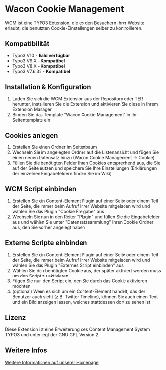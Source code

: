# Wacon Cookie Management
WCM ist eine TYPO3 Extension, die es den Besuchern Ihrer Website erlaubt, die benutzten Cookie-Einstellungen selber zu kontrollieren.

## Kompatibilität
* Typo3 V10 - **Bald verfügbar**
* Typo3 V9.X - **Kompatibel**
* Typo3 V8.X - **Kompatibel**
* Typo3 V7.6.32 - **Kompatibel**

## Installation & Konfiguration
1. Laden Sie sich die WCM Extension aus der Repository oder TER herunter, installieren Sie die Extension und aktivieren Sie diese in Ihrem Extension Manager
2. Binden Sie das Template "Wacon Cookie Management" in Ihr Seitentemplate ein

## Cookies anlegen
1. Erstellen Sie einen Ordner im Seitenbaum
2. Wechseln Sie im angelegten Ordner auf die Listenansicht und fügen Sie einen neuen Datensatz hinzu (Wacon Cookie Management -> Cookie)
3. Füllen Sie die benötigten Felder Ihren Cookies entsprechend aus, die Sie auf der Seite nutzen und speichern Sie Ihre Einstellungen (Erklärungen der einzelnen Eingabefeldern finden Sie im Wiki)

## WCM Script einbinden
1. Erstellen Sie ein Content-Element Plugin auf einer Seite oder einem Teil der Seite, die immer beim Aufruf Ihrer Website mitgeladen wird und wählen Sie das Plugin "Cookie Freigabe" aus
2. Wechseln Sie nun in den Reiter "Plugin" und füllen Sie die Eingabefelder aus und wählen Sie unter "Datensatzsammlung" Ihren Cookie Ordner aus, den Sie vorher angelegt haben


## Externe Scripte einbinden
1. Erstellen Sie ein Content-Element Plugin auf einer Seite oder einem Teil der Seite, die immer beim Aufruf Ihrer Website mitgeladen wird und wählen Sie das Plugin "Externes Script einbinden" aus
2. Wählen Sie den benötigten Cookie aus, der später aktiviert werden muss um den Script zu aktivieren
3. Fügen Sie nun den Script ein, den Sie durch das Cookie aktivieren möchten
4. (optional) Wenn es sich um ein Content-Element handelt, das der Benutzer auch sieht (z.B. Twitter Timeline), können Sie auch einen Text und ein Bild anzeigen lassen, welches stattdessen dort zu sehen ist

## Lizenz
Diese Extension ist eine Erweiterung des Content Management System TYPO3 und unterliegt der GNU GPL Version 2.

## Weitere Infos
[Weitere Informationen auf unserer Homepage](https://www.wacon.de/typo3-service/eigene-extensions/wacon-cookie-management.html "Informationen zu unserer TYPO3 Extension wacon_cookie_management")

